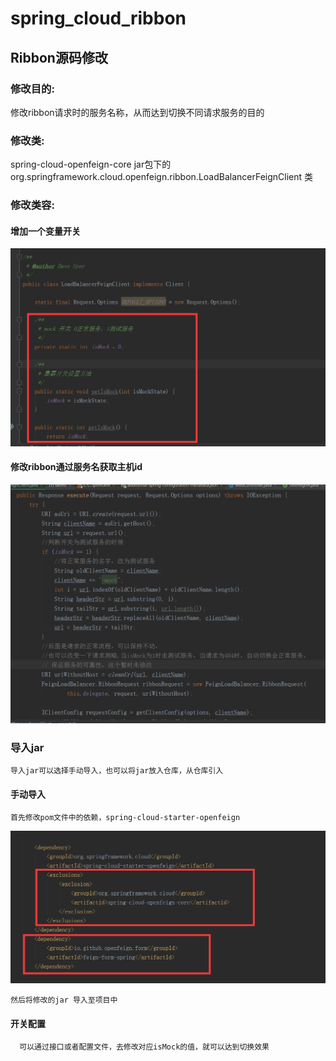 # spring_cloud_ribbon
## Ribbon源码修改
### 修改目的:
修改ribbon请求时的服务名称，从而达到切换不同请求服务的目的

### 修改类:
  spring-cloud-openfeign-core jar包下的org.springframework.cloud.openfeign.ribbon.LoadBalancerFeignClient 类
  
### 修改类容:

#### 增加一个变量开关  
  ![image](https://github.com/lcliucheng/spring_cloud_ribbon/blob/master/images/mock2.png)
  
#### 修改ribbon通过服务名获取主机id  
  ![image](https://github.com/lcliucheng/spring_cloud_ribbon/blob/master/images/mock1.png)
  
### 导入jar

    导入jar可以选择手动导入，也可以将jar放入仓库，从仓库引入

#### 手动导入
    首先修改pom文件中的依赖，spring-cloud-starter-openfeign
    
   ![image](https://github.com/lcliucheng/spring_cloud_ribbon/blob/master/images/mock3.png)
     
    然后将修改的jar 导入至项目中
    
#### 开关配置
      
      可以通过接口或者配置文件，去修改对应isMock的值，就可以达到切换效果
    
    



